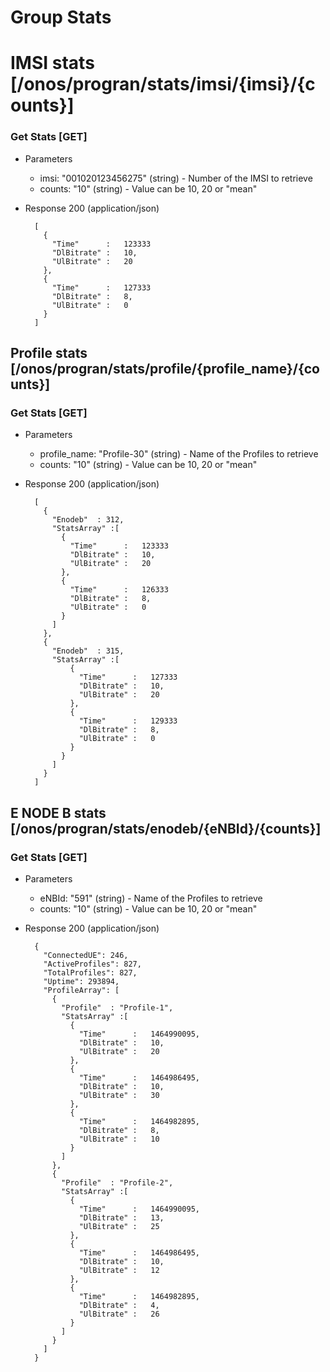 # Group Stats

# IMSI stats [/onos/progran/stats/imsi/{imsi}/{counts}]

### Get Stats [GET]

+ Parameters
    + imsi: "001020123456275" (string) - Number of the IMSI to retrieve
    + counts: "10" (string) - Value can be 10, 20 or  "mean"

+ Response 200 (application/json)
      
        [
          {
            "Time"      :   123333 
            "DlBitrate" :   10,
            "UlBitrate" :   20
          },
          {
            "Time"      :   127333
            "DlBitrate" :   8,
            "UlBitrate" :   0
          }
        ]

## Profile stats [/onos/progran/stats/profile/{profile_name}/{counts}]

### Get Stats [GET]

+ Parameters
    + profile_name: "Profile-30" (string) - Name of the Profiles to retrieve
    + counts: "10" (string) - Value can be 10, 20 or  "mean"

+ Response 200 (application/json)
      
        [
          {
            "Enodeb"  : 312,
            "StatsArray" :[
              { 
                "Time"      :   123333
                "DlBitrate" :   10,
                "UlBitrate" :   20 
              },
              {
                "Time"      :   126333
                "DlBitrate" :   8,
                "UlBitrate" :   0 
              }
            ]
          },
          {
            "Enodeb"  : 315,
            "StatsArray" :[
                {
                  "Time"      :   127333
                  "DlBitrate" :   10,
                  "UlBitrate" :   20 
                },
                {
                  "Time"      :   129333
                  "DlBitrate" :   8,
                  "UlBitrate" :   0 
                }
              }
            ]
          }
        ]

## E NODE B stats [/onos/progran/stats/enodeb/{eNBId}/{counts}]

### Get Stats [GET]

+ Parameters
    + eNBId: "591" (string) - Name of the Profiles to retrieve
    + counts: "10" (string) - Value can be 10, 20 or  "mean"

+ Response 200 (application/json)

        {
          "ConnectedUE": 246,
          "ActiveProfiles": 827,
          "TotalProfiles": 827,
          "Uptime": 293894,
          "ProfileArray": [
            {
              "Profile"  : "Profile-1",
              "StatsArray" :[
                {
                  "Time"      :   1464990095,
                  "DlBitrate" :   10,
                  "UlBitrate" :   20 
                },
                {
                  "Time"      :   1464986495,
                  "DlBitrate" :   10,
                  "UlBitrate" :   30 
                },
                {
                  "Time"      :   1464982895,
                  "DlBitrate" :   8,
                  "UlBitrate" :   10 
                }
              ]
            },
            {
              "Profile"  : "Profile-2",
              "StatsArray" :[
                {
                  "Time"      :   1464990095,
                  "DlBitrate" :   13,
                  "UlBitrate" :   25 
                },
                {
                  "Time"      :   1464986495,
                  "DlBitrate" :   10,
                  "UlBitrate" :   12 
                },
                {
                  "Time"      :   1464982895,
                  "DlBitrate" :   4,
                  "UlBitrate" :   26 
                }
              ]
            }
          ]
        }

